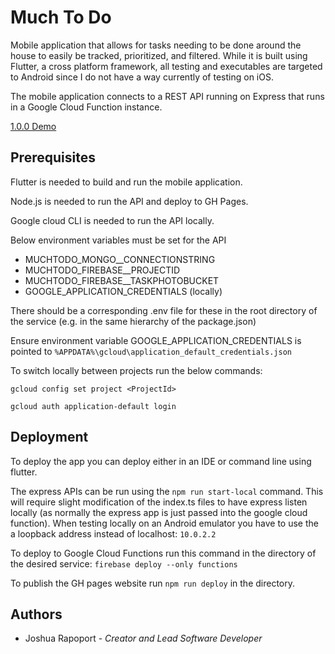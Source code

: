 # Much To Do

Mobile application that allows for tasks needing to be done around the house to easily be tracked, prioritized, and filtered. While it is built using Flutter, a cross platform framework, all testing and executables are targeted to Android since I do not have a way currently of testing on iOS.

The mobile application connects to a REST API running on Express that runs in a Google Cloud Function instance.

[1.0.0 Demo](https://www.youtube.com/watch?v=P6XNyjCfjeQ)

## Prerequisites

Flutter is needed to build and run the mobile application.

Node.js is needed to run the API and deploy to GH Pages.

Google cloud CLI is needed to run the API locally.

Below environment variables must be set for the API

- MUCHTODO_MONGO__CONNECTIONSTRING
- MUCHTODO_FIREBASE__PROJECTID
- MUCHTODO_FIREBASE__TASKPHOTOBUCKET
- GOOGLE_APPLICATION_CREDENTIALS (locally)

There should be a corresponding .env file for these in the root directory of the service (e.g. in the same hierarchy of the package.json)

Ensure environment variable GOOGLE_APPLICATION_CREDENTIALS is pointed to `%APPDATA%\gcloud\application_default_credentials.json`

To switch locally between projects run the below commands:

`gcloud config set project <ProjectId>`

`gcloud auth application-default login`

## Deployment

To deploy the app you can deploy either in an IDE or command line using flutter.

The express APIs can be run using the `npm run start-local` command. This will require slight modification of the index.ts files to have express listen locally (as normally the express app is just passed into the google cloud function). When testing locally on an Android emulator you have to use the a loopback address instead of localhost: `10.0.2.2`

To deploy to Google Cloud Functions run this command in the directory of the desired service:
`firebase deploy --only functions`

To publish the GH pages website run `npm run deploy` in the directory.


## Authors

- Joshua Rapoport - *Creator and Lead Software Developer*
